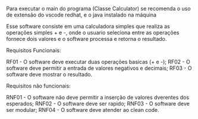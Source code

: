 Para executar o main do programa (Classe Calculator) se recomenda o uso de extensão do vscode redhat, e o java instalado na máquina

Esse software consiste em uma calculadora simples que realiza as operações simples + e -, onde o usuario seleciona entre as operações fornece dois valores e o software processa e retorna o resultado.

Requisitos Funcionais:

RF01 - O software deve executar duas operações basicas (+ e -);
RF02 - O software deve permitir a entrada de valores negativos e decimais;
RF03 - O software deve mostrar o resultado.

Requisitos não funcionais:

RNF01 - O software não deve permitir a inserção de valores dverentes dos esperados;
RNF02 - O software deve ser rapido;
RNF03 - O software deve ser modular;
RNF04 - O software deve atender ao clean code.